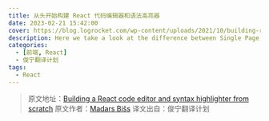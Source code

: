 ```yaml
---
title: 从头开始构建 React 代码编辑器和语法高亮器
date: 2023-02-21 15:42:00
cover: https://blog.logrocket.com/wp-content/uploads/2021/10/building-react-code-editor-syntax-highlighter.png
description: Here we take a look at the difference between Single Page Applications, Static Site Generators, and Server-side Rendered Applications
categories:
  - [前端, React]
  - 俊宁翻译计划
tags:
  - React
---
```


> 原文地址：[Building a React code editor and syntax highlighter from scratch](https://blog.logrocket.com/building-react-code-editor-syntax-highlighter/)
> 原文作者：[Madars Bišs](https://blog.logrocket.com/author/madarsbiss/)
> 译文出自：俊宁翻译计划
